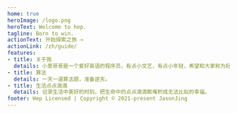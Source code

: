 ```yaml
---
home: true
heroImage: /logo.png
heroText: Welcome to hep.
tagline: Born to win.
actionText: 开始探索之旅 →
actionLink: /zh/guide/
features:
- title: 关于我
  details: 小景哥哥是一个爱好英语的程序员，有点小文艺，有点小年轻，希望和大家称为好朋友。
- title: 算法
  details: 一天一道算法题，准备逆天。
- title: 生活点点滴滴
  details: 记录生活中美好的时刻，把生命中的点点滴滴都堆积成无法比拟的幸福。
footer: Hep Licensed | Copyright © 2021-present JasonJing
---
```


